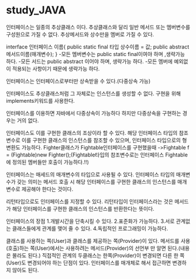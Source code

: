# study_JAVA
인터페이스는 일종의 추상클래스 이다.
추상클래스와 달리 일반 메서드 또는 멤버변수를 구성원으로 가질 수 없다.
추상메서드와 상수만을 멤버로 가질 수 있다.

interface 인터페이스 이름{
            public static final 타입 상수이름 = 값;
            public abstract 메서드이름(매개변수);
    }
 -모든 멤버변수는 public static final이여야 하며 ,생략가능 하다.
 -모든 서드는 public abstract 이어야 하며, 생략가능 하다.
 -모든 멤버에 예외없이 적용되는 사항이기 때문에 생략가능 하다.

인터페이스는 인터페이스로부터만 상속받을 수 있다.(다중상속 가능)

인터페이스도 추상클래스처럼 그 자체로는 인스턴스를 생성할 수 없다.
구현을 위해 implements키워드를 사용한다.

인터페이스를 이용하면 자바에서 다중상속이 가능하다 하지만 다중상속을 구현하는 경우는 거의 없다.

인터페이스도 이를 구현한 클래스의 조상이라 할 수 있다.
해당 인터페이스 타입의 참조변수로 이를 구현한 클래스의 인스턴스를 참조할 수 있으며, 인터페이스 타입으로의 형변환도 가능하다.
Fighter클래스가 Fightable인터페이스를 구현했을때
->Fightable f = (Fightable)new Fighter();(Fightable타입의 참조변수로는 인터페이스 Fightable에 정의된 멤버들만 호출이 가능하다.!!)

인터페이스는 매세드의 매개변수의 타입으로 사용될 수 있다.
인터페이스 타입의 매개변수가 갖는 의미는 메서드 호출 시 해당 인터페이스를 구현한 클래스의 인스턴스를 매개변수로 제공해야 한다는 것이다.

리턴타입으로도 인터페이스를 지정할 수 있다.
리턴타입이 인터페이스라는 것은 메서드가 해당 인터페이스를 구현한 클래스의 인스턴스를 반환한다는 뜻이다.

인터페이스의 장점
1.개발시간을 단축시킬 수 있다.
2.표준화가 가능하다.
3.서로 관계없는 클래스들에게 관계를 맺어 줄 수 있다.
4.독립적인 프로그래밍이 가능하다.

클래스를 사용하는 쪽(User)과 클래스를 제공하는 쪽(Provider)이 있다.
메서드를 사용(호출)하는 쪽(User)에서는 사용하려는 메서드(Provider)의 선언부 만 알면 된다.(내용은 몰라도 된다.)
직접적인 관계의 두클래스는 한쪽(Provider)이 변경되면 다른 한 쪽(User)도 변경되어야 하는 단점이 있다.
인터페이스를 매개체로 해서 접근하면 변경하지 않아도 된다.
